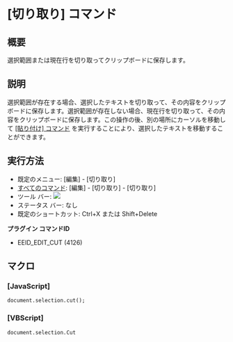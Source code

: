 # \[切り取り\] コマンド

## 概要

選択範囲または現在行を切り取ってクリップボードに保存します。

## 説明

選択範囲が存在する場合、選択したテキストを切り取って、その内容をクリップボードに保存します。選択範囲が存在しない場合、現在行を切り取って、その内容をクリップボードに保存します。この操作の後、別の場所にカーソルを移動して
[\[貼り付け\] コマンド](edit_paste) を実行することにより、選択したテキストを移動することができます。

## 実行方法

- 既定のメニュー: \[編集\] \- \[切り取り\]
- [すべてのコマンド](../../glossary/allcommands): \[編集\] \- \[切り取り\] \- \[切り取り\]
- ツール バー: ![](../../images/cut..png)
- ステータス バー: なし
- 既定のショートカット: Ctrl+X または Shift+Delete

**プラグイン コマンドID**

- EEID\_EDIT\_CUT (4126)

## マクロ

### \[JavaScript\]

```
document.selection.cut();
```

### \[VBScript\]

```
document.selection.Cut
```
